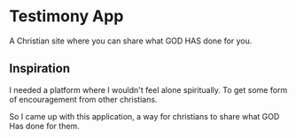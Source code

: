 # Testimony App

A Christian site where you can share what GOD HAS done for you.

## Inspiration

I needed a platform where I wouldn't feel alone spiritually. To get some form of encouragement from other christians.

So I came up with this application, a way for christians to share what GOD Has done for them.

## 